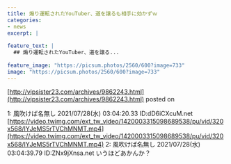 ```yaml
---
title: 煽り運転されたYouTuber、道を譲るも相手に効かずｗ
categories:
- news
excerpt: |
  
feature_text: |
  ## 煽り運転されたYouTuber、道を譲る...
  
feature_image: "https://picsum.photos/2560/600?image=733"
image: "https://picsum.photos/2560/600?image=733"
---
```


[http://vipsister23.com/archives/9862243.html](http://vipsister23.com/archives/9862243.html)
posted on 

<!--more-->

1: 風吹けば名無し 2021/07/28(水) 03:04:20.33 ID:dD6iCXcuM.net [https://video.twimg.com/ext_tw_video/1420003315098689538/pu/vid/320x568/IYJeMS5rTVChMNMT.mp4](https://video.twimg.com/ext_tw_video/1420003315098689538/pu/vid/320x568/IYJeMS5rTVChMNMT.mp4) 2: 風吹けば名無し 2021/07/28(水) 03:04:39.79 ID:ZNx9jXnsa.net いうほどあかんか？
